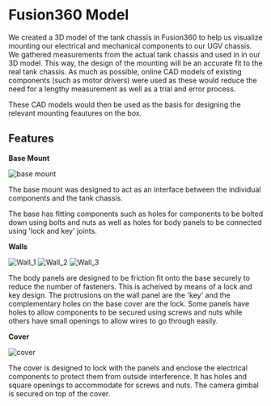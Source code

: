 # Fusion360 Model

We created a 3D model of the tank chassis in Fusion360 to help us visualize mounting our electrical and mechanical components to our UGV chassis. We gathered measurements from the actual tank chassis and used in in our 3D model. This way, the design of the mounting will be an accurate fit to the real tank chassis. As much as possible, online CAD models of existing components (such as motor drivers) were used as these would reduce the need for a lengthy measurement as well as a trial and error process. 

These CAD models would then be used as the basis for designing the relevant mounting feautures on the box.

## Features

**Base Mount**

![base mount]()

The base mount was designed to act as an interface between the individual components and the tank chassis.

The base has fitting components such as holes for components to be bolted down using bolts and nuts as well as holes for body panels to be connected using 'lock and key' joints.

**Walls**

![Wall_1]()
![Wall_2]()
![Wall_3]()

The body panels are designed to be friction fit onto the base securely to reduce the number of fasteners. This is acheived by means of a lock and key design. The protrusions on the wall panel are the 'key' and the complementary holes on the base cover are the lock. Some panels have holes to allow components to be secured using screws and nuts while others have small openings to allow wires to go through easily.

**Cover**

![cover]()

The cover is designed to lock with the panels and enclose the electrical components to protect them from outside interference. It has holes and square openings to accommodate for screws and nuts. The camera gimbal is secured on top of the cover.
